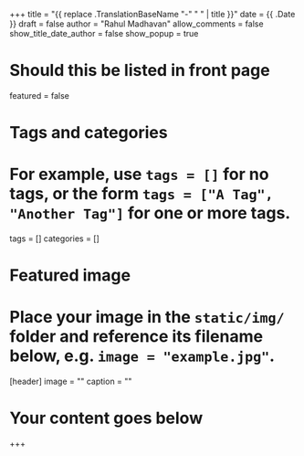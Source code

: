 +++
title = "{{ replace .TranslationBaseName "-" " " | title }}"
date = {{ .Date }}
draft = false
author = "Rahul Madhavan"
allow_comments = false
show_title_date_author = false
show_popup = true

# Should this be listed in front page
featured = false

# Tags and categories
# For example, use `tags = []` for no tags, or the form `tags = ["A Tag", "Another Tag"]` for one or more tags.
tags = []
categories = []

# Featured image
# Place your image in the `static/img/` folder and reference its filename below, e.g. `image = "example.jpg"`.
[header]
        image = ""
        caption = ""
# Your content goes below
+++
